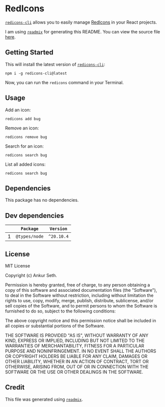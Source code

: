 
# RedIcons
[`redicons-cli`](https://www.npmjs.com/package/redicons-cli) allows you to easily manage
[RedIcons](https://redicons.redpapr.com/) in your React projects.

I am using [`readmix`](https://github.com/iaseth/readmix) for generating this README.
You can view the source file [here](https://github.com/iaseth/timenames/blob/master/README.md.rx).


## Getting Started
This will install the latest version of [`redicons-cli`](https://www.npmjs.com/package/redicons-cli):
```
npm i -g redicons-cli@latest
```
Now, you can run the `redicons` command in your Terminal.


## Usage
Add an icon:
```
redicons add bug
```

Remove an icon:
```
redicons remove bug
```

Search for an icon:
```
redicons search bug
```

List all added icons:
```
redicons search bug
```


## Dependencies
This package has no dependencies.


## Dev dependencies
|     | `Package`     | `Version`   |
| --- | ------------- | ----------- |
| 1   | `@types/node` | `^20.10.4`  |



## License
MIT License

Copyright (c) Ankur Seth.

Permission is hereby granted, free of charge, to any person obtaining a copy
of this software and associated documentation files (the "Software"), to deal
in the Software without restriction, including without limitation the rights
to use, copy, modify, merge, publish, distribute, sublicense, and/or sell
copies of the Software, and to permit persons to whom the Software is
furnished to do so, subject to the following conditions:

The above copyright notice and this permission notice shall be included in all
copies or substantial portions of the Software.

THE SOFTWARE IS PROVIDED "AS IS", WITHOUT WARRANTY OF ANY KIND, EXPRESS OR
IMPLIED, INCLUDING BUT NOT LIMITED TO THE WARRANTIES OF MERCHANTABILITY,
FITNESS FOR A PARTICULAR PURPOSE AND NONINFRINGEMENT. IN NO EVENT SHALL THE
AUTHORS OR COPYRIGHT HOLDERS BE LIABLE FOR ANY CLAIM, DAMAGES OR OTHER
LIABILITY, WHETHER IN AN ACTION OF CONTRACT, TORT OR OTHERWISE, ARISING FROM,
OUT OF OR IN CONNECTION WITH THE SOFTWARE OR THE USE OR OTHER DEALINGS IN THE
SOFTWARE.


## Credit

This file was generated using [`readmix`](https://github.com/iaseth/readmix).

